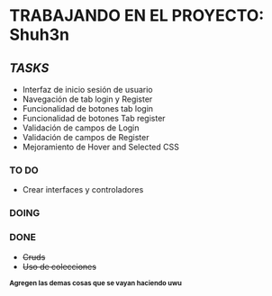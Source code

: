 # TRABAJANDO EN EL PROYECTO: Shuh3n

## ***TASKS***
- Interfaz de inicio sesión de usuario
- Navegación de tab login y Register 
- Funcionalidad de botones tab login
- Funcionalidad de botones Tab register
- Validación de campos de Login
- Validación de campos de Register
- Mejoramiento de Hover and Selected CSS
  
### **TO DO**
- Crear interfaces y controladores

### DOING


### DONE
- ~~Cruds~~
- ~~Uso de colecciones~~


<sub>**Agregen las demas cosas que se vayan haciendo uwu**</sub>
